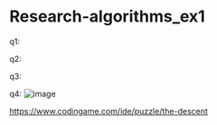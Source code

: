 # Research-algorithms_ex1

q1:


q2:


q3:


q4:
![image](https://user-images.githubusercontent.com/20986238/156216037-252f5559-9410-4193-8a03-aae7e39dd235.png)


https://www.codingame.com/ide/puzzle/the-descent

